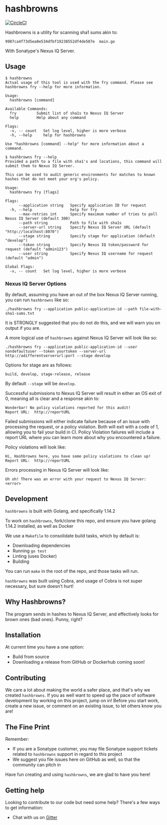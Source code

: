 # hashbrowns

[![CircleCI](https://circleci.com/gh/sonatype-nexus-community/hashbrowns.svg?style=svg)](https://circleci.com/gh/sonatype-nexus-community/hashbrowns)

Hashbrowns is a utility for scanning sha1 sums akin to:

```
9987ca4f73d5ea0e534dfbf19238552df4de507e  main.go
```

With Sonatype's Nexus IQ Server.

## Usage

```
$ hashbrowns 
Actual usage of this tool is used with the fry command. Please see hashbrowns fry --help for more information.

Usage:
  hashbrowns [command]

Available Commands:
  fry         Submit list of sha1s to Nexus IQ Server
  help        Help about any command

Flags:
  -v, -- count   Set log level, higher is more verbose
  -h, --help     help for hashbrowns

Use "hashbrowns [command] --help" for more information about a command.
```

```
$ hashbrowns fry --help
Provided a path to a file with sha1's and locations, this command will submit them to Nexus IQ Server.

This can be used to audit generic environments for matches to known hashes that do not meet your org's policy.

Usage:
  hashbrowns fry [flags]

Flags:
      --application string   Specify application ID for request
  -h, --help                 help for fry
      --max-retries int      Specify maximum number of tries to poll Nexus IQ Server (default 300)
      --path string          Path to file with sha1s
      --server-url string    Specify Nexus IQ Server URL (default "http://localhost:8070")
      --stage string         Specify stage for application (default "develop")
      --token string         Specify Nexus IQ token/password for request (default "admin123")
      --user string          Specify Nexus IQ username for request (default "admin")

Global Flags:
  -v, -- count   Set log level, higher is more verbose
```

### Nexus IQ Server Options

By default, assuming you have an out of the box Nexus IQ Server running, you can run `hashbrowns` like so:

`./hashbrowns fry --application public-application-id --path file-with-sha1-sums.txt`

It is STRONGLY suggested that you do not do this, and we will warn you on output if you are.

A more logical use of `hashbrowns` against Nexus IQ Server will look like so:

`./hashbrowns fry --application public-application-id --user nondefaultuser --token yourtoken --server-url http://adifferentserverurl:port --stage develop`

Options for stage are as follows:

`build, develop, stage-release, release`

By default `--stage` will be `develop`.

Successful submissions to Nexus IQ Server will result in either an OS exit of 0, meaning all is clear and a response akin to:

```
Wonderbar! No policy violations reported for this audit!
Report URL:  http://reportURL
```

Failed submissions will either indicate failure because of an issue with processing the request, or a policy violation. Both will exit with a code of 1, allowing you to fail your build in CI. Policy Violation failures will include a report URL where you can learn more about why you encountered a failure.

Policy violations will look like:

```
Hi, Hashbrowns here, you have some policy violations to clean up!
Report URL:  http://reportURL
```

Errors processing in Nexus IQ Server will look like:

```
Uh oh! There was an error with your request to Nexus IQ Server: <error>
```

## Development

`hashbrowns` is built with Golang, and specifically 1.14.2

To work on `hashbrowns`, fork/clone this repo, and ensure you have golang 1.14.2 installed, as well as Docker

We use a `Makefile` to consolidate build tasks, which by default is:

* Downloading dependencies
* Running `go test`
* Linting (uses Docker)
* Building

You can run `make` in the root of the repo, and those tasks will run.

`hashbrowns` was built using Cobra, and usage of Cobra is not super necessary, but sure doesn't hurt!

## Why Hashbrowns?

The program sends in hashes to Nexus IQ Server, and effectively looks for brown ones (bad ones). Punny, right?

## Installation

At current time you have a one option:

* Build from source
* Downloading a release from GitHub or Dockerhub coming soon!

## Contributing

We care a lot about making the world a safer place, and that's why we created `hashbrowns`. If you as well want to
speed up the pace of software development by working on this project, jump on in! Before you start work, create
a new issue, or comment on an existing issue, to let others know you are!

## The Fine Print

Remember:

* If you are a Sonatype customer, you may file Sonatype support tickets related to `hashbrowns` support in regard to this project
* We suggest you file issues here on GitHub as well, so that the community can pitch in

Have fun creating and using `hashbrowns`, we are glad to have you here!

## Getting help

Looking to contribute to our code but need some help? There's a few ways to get information:

* Chat with us on [Gitter](https://gitter.im/sonatype-nexus-community/hashbrowns)
